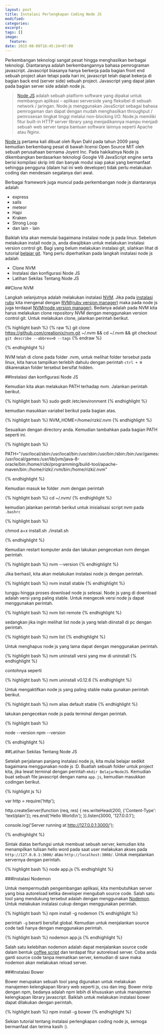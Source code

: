 ```yaml
---
layout: post
title: Instalasi Perlengkapan Coding Node JS
modified:
categories:
excerpt:
tags: []
image:
  feature:
date: 2015-08-09T16:45:24+07:00
---
```


Perkembangan teknologi sangat pesat hingga menghasilkan berbagai teknologi. Diantaranya adalah berkembangannya bahasa pemrograman javascript. Javascript biasanya hanya berkerja pada bagian front end sebuah project akan tetapi pada hari ini, javascript telah dapat bekerja di bagian back end (server side) sebuah project. Javascript yang dapat jalan pada bagian server side adalah node js.

>[Node JS](https://nodejs.org/) adalah sebuah platform software yang dipakai untuk membangun aplikasi – aplikasi serverside yang fleksibel di sebuah network / jaringan. Node.js menggunakan JavaScript sebagai bahasa pemrogaman dan dapat dengan mudah menghasilkan throughput / pemrosesan tingkat tinggi melalui non-blocking I/O. Node.js memiliki fitur built-in HTTP server library yang menjadikannya mampu menjadi sebuah web server tanpa bantuan software lainnya seperti Apache atau Nginx.

[Node js](https://nodejs.org/) pertama kali dibuat oleh Ryan Dahl pada tahun 2009 yang kemudian berkembang pesat di bawah licensi Open Source MIT oleh sebuah perusahaan bernama Joyent Inc. Pada hakikatnya Node js dikembangkan berdasarkan teknologi Google V8 JavaScript engine serta berisi kompilasi skrip inti dan banyak modul siap pakai yang bermanfaat sehingga pengguna (dalam hal ini web developer) tidak perlu melakukan coding dan mendesain segalanya dari awal.

Berbagai framework juga muncul pada perkembangan node js diantaranya adalah

- express
- sails
- meteor
- Hapi
- Kraken
- Strong Loop
- dan lain - lain

Baiklah kita akan memulai bagaimana instalasi node js pada linux. Sebelum melakukan install node js, anda diwajibkan untuk melakukan instalasi version control git. Bagi yang belum melakukan instalasi git, silahkan lihat di tutorial [belajar git](http://rizkimufrizal.github.io/belajar-git). Yang perlu diperhatikan pada langkah instalasi node js adalah

- Clone NVM
- Instalasi dan konfigurasi Node JS
- Latihan Sekilas Tentang Node JS

##Clone NVM

Langkah selanjutnya adalah melakukan instalasi [NVM](https://github.com/creationix/nvm). Jika pada [instalasi ruby](http://rizkimufrizal.github.io/instalasi-perlengkapan-coding-ruby/) kita mengenal dengan [RVM(ruby version manager)](https://rvm.io/) maka pada node js juga terdapat [NVM(node version manager)](https://github.com/creationix/nvm). Bedanya adalah pada NVM kita harus melakukan clone repository NVM dengan menggunakan version control git. Untuk melakukan clone, jalankan perintah berikut.

{% highlight bash %}
{% raw %}
git clone https://github.com/creationix/nvm.git ~/.nvm && cd ~/.nvm && git checkout `git describe --abbrev=0 --tags`
{% endraw %}

{% endhighlight %}

NVM telah di clone pada folder .nvm, untuk melihat folder tersebut pada linux, kita harus tampilkan terlebih dahulu dengan perintah `ctrl + H` dikarenakan folder tersebut bersifat hidden.

##Instalasi dan konfigurasi Node JS

Kemudian kita akan melakukan PATH terhadap nvm. Jalankan perintah berikut.

{% highlight bash %}
sudo gedit /etc/environment
{% endhighlight %}

kemudian masukkan variabel berikut pada bagian atas.

{% highlight bash %}
NVM_HOME=/home/rizki/.nvm
{% endhighlight %}

Sesuaikan dengan directory anda. Kemudian tambahkan pada bagian PATH seperti ini.

{% highlight bash %}

PATH="/usr/local/sbin:/usr/local/bin:/usr/sbin:/usr/bin:/sbin:/bin:/usr/games:/usr/local/games:/usr/lib/jvm/java-8-oracle/bin:/home/rizki/programming/build-tool/apache-maven/bin::/home/rizki/.rvm/bin:/home/rizki/.nvm"

{% endhighlight %}

Kemudian masuk ke folder .nvm dengan perintah

{% highlight bash %}
cd ~/.nvm/
{% endhighlight %}

kemudian jalankan perintah berikut untuk inisialisasi script nvm pada `.bashrc`

{% highlight bash %}

chmod a+x install.sh
./install.sh

{% endhighlight %}

Kemudian restart komputer anda dan lakukan pengecekan nvm dengan perintah.

{% highlight bash %}
nvm --version
{% endhighlight %}

Jika berhasil, kita akan melakukan instalasi node js dengan perintah.

{% highlight bash %}
nvm install stable
{% endhighlight %}

tunggu hingga proses download node js selesai. Node js yang di download adalah versi yang paling stable. Untuk mengecek versi node js dapat menggunakan perintah.

{% highlight bash %}
nvm list-remote
{% endhighlight %}

sedangkan jika ingin melihat list node js yang telah diinstall di pc dengan perintah.

{% highlight bash %}
nvm list
{% endhighlight %}

Untuk menghapus node js yang lama dapat dengan menggunakan perintah.

{% highlight bash %}
nvm uninstall versi yang mw di uninstall
{% endhighlight %}

contohnya seperti 

{% highlight bash %}
nvm uninstall v0.12.6
{% endhighlight %}

Untuk mengaktifkan node js yang paling stable maka gunakan perintah berikut.

{% highlight bash %}
nvm alias default stable
{% endhighlight %}

lakukan pengecekan node js pada terminal dengan perintah.

{% highlight bash %}

node --version
npm --version

{% endhighlight %}

##Latihan Sekilas Tentang Node JS

Setelah perjalanan panjang instalasi node js, kita mulai belajar sedikit bagaimana menggunakan node js :D. Buatlah sebuah folder untuk project kita, jika lewat terminal dengan perintah `mkdir BelajarNodeJS`. Kemudian buat sebuah file javascript dengan nama `app.js`, kemudian masukkan codingan berikut.

{% highlight js %}

var http = require('http');

http.createServer(function (req, res) {
  res.writeHead(200, {'Content-Type': 'text/plain'});
  res.end('Hello World\n');
}).listen(3000, '127.0.0.1');

console.log('Server running at http://127.0.0.1:3000/');

{% endhighlight %}

Sintak diatas berfungsi untuk membuat sebuah server, kemudian kita menampilkan tulisan hello word pada saat user melakukan akses pada `http://127.0.0.1:3000/` atau `http://localhost:3000/`. Untuk menjalankan servernya dengan perintah.

{% highlight bash %}
node app.js
{% endhighlight %}

###Instalasi Nodemon

Untuk mempermudah pengembangan aplikasi, kita membutuhkan server yang bisa autoreload ketika developer mengubah source code. Salah satu tool yang mendukung tersebut adalah dengan menggunakan [Nodemon](http://nodemon.io/). Untuk melakukan instalasi cukup dengan menggunakan perintah.

{% highlight bash %}
npm install -g nodemon
{% endhighlight %}

perintah `-g` berarti bersifat global. Kemudian untuk menjalankan source code tadi hanya dengan menggunakan perintah.

{% highlight bash %}
nodemon app.js
{% endhighlight %}

Salah satu kelebihan nodemon adalah dapat menjalankan source code dalam bentuk [coffee script](http://coffeescript.org/) dan terdapat fitur autoreload server. Coba anda ganti source code tanpa mematikan server, kemudian di save maka nodemon akan melakukan reload server.

###Instalasi Bower

Bower merupakan sebuah tool yang digunakan untuk melakukan manajemen kelengkapan library web seperti js, css dan img. Bower mirip dengan npm, bedanya adalah npm lebih di khususkan untuk manajemen kelengkapan library javascript. Baiklah untuk melakukan instalasi bower dapat dilakukan dengan perintah.

{% highlight bash %}
npm install -g bower
{% endhighlight %}

Sekian tutorial tentang instalasi perlengkapan coding node js, semoga bermanfaat dan terima kasih :).
